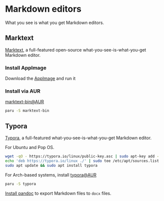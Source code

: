 # Markdown editors


What you see is what you get Markdown editors.

<!--more-->

## Marktext

[Marktext](https://marktext.app/), a full-featured open-source what-you-see-is-what-you-get Markdown editor.

### Install AppImage

Download the [AppImage](https://marktext.app/) and run it

### Install via AUR

[marktext-bin@AUR](https://aur.archlinux.org/packages/marktext-bin/)

```bash
paru -S marktext-bin
```

## Typora

[Typora](https://typora.io/), a full-featured what-you-see-is-what-you-get Markdown editor.

For Ubuntu and Pop OS.

```bash
wget -qO - https://typora.io/linux/public-key.asc | sudo apt-key add -
echo 'deb https://typora.io/linux ./' | sudo tee /etc/apt/sources.list.d/typora.list
sudo apt update && sudo apt install typora
```

For Arch-based systems, install [typora@AUR](https://aur.archlinux.org/packages/typora/)

```bash
paru -S typora
```

[Install pandoc](https://pandoc.org/installing.html) to export Markdown files to `docx` files.

